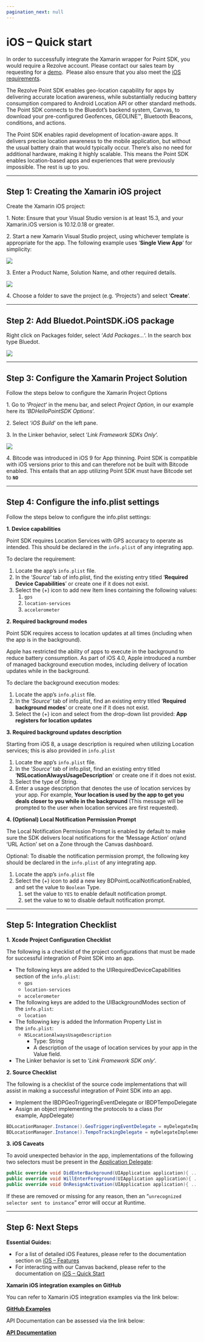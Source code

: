 ```yaml
---
pagination_next: null
---
```


iOS – Quick start
===============================

In order to successfully integrate the Xamarin wrapper for Point SDK, you would require a Rezolve account. Please contact our sales team by requesting for a [demo](https://bluedot.io/contact-us/).  Please also ensure that you also meet the [iOS requirements](../../Point%20SDK/iOS/Quick%20Start.md).

The Rezolve Point SDK enables geo-location capability for apps by delivering accurate location awareness, while substantially reducing battery consumption compared to Android Location API or other standard methods. The Point SDK connects to the Bluedot’s backend system, Canvas, to download your pre-configured Geofences, GEOLINE™, Bluetooth Beacons, conditions, and actions.

The Point SDK enables rapid development of location-aware apps. It delivers precise location awareness to the mobile application, but without the usual battery drain that would typically occur. There’s also no need for additional hardware, making it highly scalable. This means the Point SDK enables location-based apps and experiences that were previously impossible. The rest is up to you.

* * *

Step 1: Creating the Xamarin iOS project
----------------------------------------

Create the Xamarin iOS project:

1\. Note: Ensure that your Visual Studio version is at least 15.3, and your Xamarin.iOS version is 10.12.0.18 or greater.

2\. Start a new Xamarin Visual Studio project, using whichever template is appropriate for the app. The following example uses ‘**Single View App**‘ for simplicity:

![](http://bluedot.lionwood.software/wp-content/uploads/2018/01/New_Project.png)

3. Enter a Product Name, Solution Name, and other required details.

![](http://bluedot.lionwood.software/wp-content/uploads/2018/01/New_Project-2.png)

4. Choose a folder to save the project (e.g. ‘Projects’) and select ‘**Create**’.

* * *

Step 2: Add Bluedot.PointSDK.iOS package
----------------------------------------

Right click on Packages folder, select ‘_Add Packages…_‘. In the search box type Bluedot.

![](../../assets/Xamarin-ios-nugget.png)

* * *

Step 3: Configure the Xamarin Project Solution
----------------------------------------------

Follow the steps below to configure the Xamarin Project Options

1\. Go to ‘_Project_‘ in the menu bar, and select _Project Option_, in our example here its ‘_BDHelloPointSDK Options_‘.

2\. Select _‘iOS Build_‘ on the left pane.

3\. In the Linker behavior, select ‘_Link Framework SDKs Only_‘.

![](http://bluedot.lionwood.software/wp-content/uploads/2018/01/Project_Options_–_BDHelloPointSDK.png)

4. Bitcode was introduced in iOS 9 for App thinning. Point SDK is compatible with iOS versions prior to this and can therefore not be built with Bitcode enabled. This entails that an app utilizing Point SDK must have Bitcode set to **`NO`**

* * *

Step 4: Configure the info.plist settings
-----------------------------------------

Follow the steps below to configure the info.plist settings:

**1. Device capabilities**

Point SDK requires Location Services with GPS accuracy to operate as intended. This should be declared in the `info.plist` of any integrating app.

To declare the requirement:

1.  Locate the app’s `info.plist` file.
2.  In the ‘_Source_‘ tab of info.plist, find the existing entry titled ‘**Required Device Capabilities**’ or create one if it does not exist.
3.  Select the (+) icon to add new Item lines containing the following values:
    1.  `gps`
    2.  `location-services`
    3.  `accelerometer`

**2\. Required background modes**

Point SDK requires access to location updates at all times (including when the app is in the background).

Apple has restricted the ability of apps to execute in the background to reduce battery consumption. As part of iOS 4.0, Apple introduced a number of managed background execution modes, including delivery of location updates while in the background.

To declare the background execution modes:

1.  Locate the app’s `info.plist` file.
2.  In the ‘_Source_‘ tab of info.plist, find an existing entry titled ‘**Required background modes**‘ or create one if it does not exist.
3.  Select the (+) icon and select from the drop-down list provided: **App registers for location updates**

**3\. Required background updates description**

Starting from iOS 8, a usage description is required when utilizing Location services; this is also provided in `info.plist`

1.  Locate the app’s `info.plist` file.
2.  In the ‘_Source_‘ tab of info.plist, find an existing entry titled ‘**NSLocationAlwaysUsageDescription**‘ or create one if it does not exist.
3.  Select the type of String.
4.  Enter a usage description that denotes the use of location services by your app. For example, **Your location is used by the app to get you deals closer to you while in the background** (This message will be prompted to the user when location services are first requested).

**4\. (Optional) Local Notification Permission Prompt**

The Local Notification Permission Prompt is enabled by default to make sure the SDK delivers local notifications for the ‘Message Action’ or/and ‘URL Action’ set on a Zone through the Canvas dashboard.

Optional: To disable the notification permission prompt, the following key should be declared in the `info.plist` of any integrating app.

1.  Locate the app’s `info.plist` file
2.  Select the (+) icon to add a new key BDPointLocalNotificationEnabled, and set the value to `Boolean` Type.
    1.  set the value to `YES` to enable default notification prompt.
    2.  set the value to `NO` to disable default notification prompt.

* * *

Step 5: Integration Checklist
-----------------------------

**1. Xcode Project Configuration Checklist**

The following is a checklist of the project configurations that must be made for successful integration of Point SDK into an app.

*   The following keys are added to the UIRequiredDeviceCapabilities section of the `info.plist`:
    *   `gps`
    *   `location-services`
    *   `accelerometer`
*   The following keys are added to the UIBackgroundModes section of the `info.plist`:
    *   `location`
*   The following key is added the Information Property List in the `info.plist`:
    *   `NSLocationAlwaysUsageDescription`
        *   Type: String
        *   A description of the usage of location services by your app in the Value field.
*   The Linker behavior is set to ‘_Link Framework SDK only_‘.

**2\. Source Checklist**

The following is a checklist of the source code implementations that will assist in making a successful integration of Point SDK into an app.

*   Implement the IBDPGeoTriggeringEventDelegate or IBDPTempoDelegate
*   Assign an object implementing the protocols to a class (for example, AppDelegate)

```csharp
BDLocationManager.Instance().GeoTriggeringEventDelegate = myDelegateImplementation;
BDLocationManager.Instance().TempoTrackingDelegate = myDelegateImplementation;
```

**3\. iOS Caveats**

To avoid unexpected behavior in the app, implementations of the following two selectors must be present in the [Application Delegate](https://developer.apple.com/library/ios/documentation/uikit/reference/uiapplicationdelegate_protocol/Reference/Reference.html):

```csharp
public override void DidEnterBackground(UIApplication application){ ... }
public override void WillEnterForeground(UIApplication application){ ... }
public override void OnResignActivation(UIApplication application){ ... }
```

If these are removed or missing for any reason, then an “`unrecognized selector sent to instance`” error will occur at Runtime.

* * *

Step 6: Next Steps
------------------

**Essential Guides:**

*   For a list of detailed iOS Features, please refer to the documentation section on [iOS – Features](../../Point%20SDK/iOS/Features/App%20restart%20notification.md)
*   For interacting with our Canvas backend, please refer to the documentation on [iOS – Quick Start](../../Point%20SDK/iOS/Quick%20Start.md)

**Xamarin iOS integration examples on GitHub** 

You can refer to Xamarin iOS integration examples via the link below:

**[GitHub Examples](https://github.com/Bluedot-Innovation "GitHub Examples")**

API Documentation can be assessed via the link below:

**[API Documentation](https://ios-docs.bluedot.io "API Documentation")**